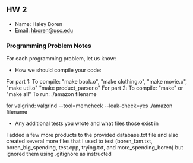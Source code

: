 ## HW 2

 - Name: Haley Boren
 - Email: hboren@usc.edu

### Programming Problem Notes

 For each programming problem, let us know:

 - How we should compile your code: 

For part 1:
 To compile: 
 	"make book.o", "make clothing.o", "make movie.o", "make util.o"
 	"make product_parser.o"
For part 2: 
 To compile: "make" or "make all"
 To run: ./amazon filename

 for valgrind: valgrind --tool=memcheck --leak-check=yes ./amazon filename


 - Any additional tests you wrote and what files those exist in

 I added a few more products to the provided database.txt file and also created
 several more files that I used to test (boren_fam.txt, boren_big_spending,
 test.cpp, trying.txt, and more_spending_boren) but ignored them using .gitignore
 as instructed


